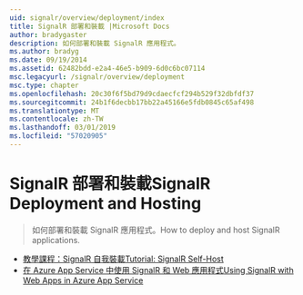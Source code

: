 ```yaml
---
uid: signalr/overview/deployment/index
title: SignalR 部署和裝載 |Microsoft Docs
author: bradygaster
description: 如何部署和裝載 SignalR 應用程式。
ms.author: bradyg
ms.date: 09/19/2014
ms.assetid: 62482bdd-e2a4-46e5-b909-6d0c6bc07114
msc.legacyurl: /signalr/overview/deployment
msc.type: chapter
ms.openlocfilehash: 20c30f6f5bd79d9cdaecfcf294b529f32dbfdf37
ms.sourcegitcommit: 24b1f6decbb17bb22a45166e5fdb0845c65af498
ms.translationtype: MT
ms.contentlocale: zh-TW
ms.lasthandoff: 03/01/2019
ms.locfileid: "57020905"
---
```

<a name="signalr-deployment-and-hosting"></a><span data-ttu-id="ef9b2-103">SignalR 部署和裝載</span><span class="sxs-lookup"><span data-stu-id="ef9b2-103">SignalR Deployment and Hosting</span></span>
====================
> <span data-ttu-id="ef9b2-104">如何部署和裝載 SignalR 應用程式。</span><span class="sxs-lookup"><span data-stu-id="ef9b2-104">How to deploy and host SignalR applications.</span></span>


- [<span data-ttu-id="ef9b2-105">教學課程：SignalR 自我裝載</span><span class="sxs-lookup"><span data-stu-id="ef9b2-105">Tutorial: SignalR Self-Host</span></span>](tutorial-signalr-self-host.md)
- [<span data-ttu-id="ef9b2-106">在 Azure App Service 中使用 SignalR 和 Web 應用程式</span><span class="sxs-lookup"><span data-stu-id="ef9b2-106">Using SignalR with Web Apps in Azure App Service</span></span>](using-signalr-with-azure-web-sites.md)
